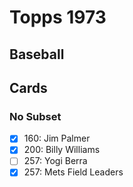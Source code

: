 # Topps 1973 
## Baseball

## Cards

### No Subset
- [x] 160: Jim Palmer<br>
- [x] 200: Billy Williams<br>
- [ ] 257: Yogi Berra<br>
- [x] 257: Mets Field Leaders<br>
